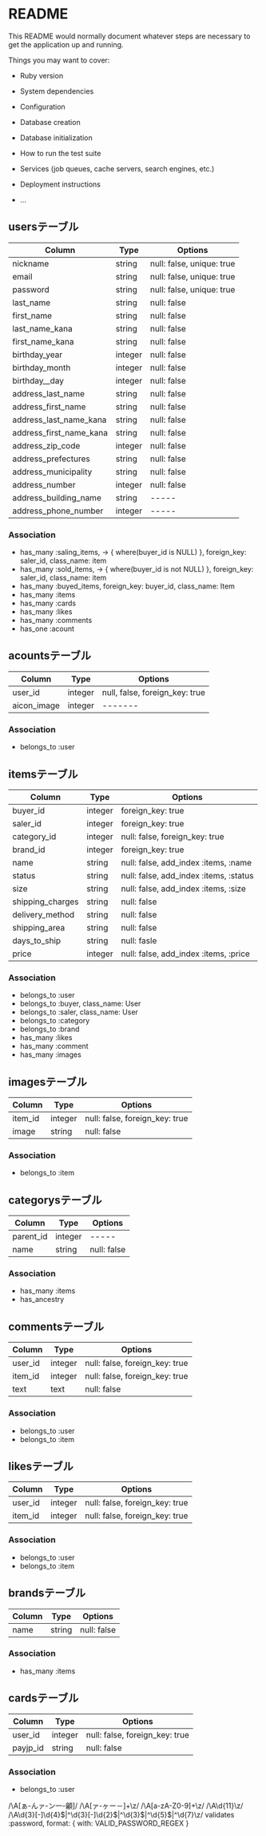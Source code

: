 # README

This README would normally document whatever steps are necessary to get the
application up and running.

Things you may want to cover:

* Ruby version

* System dependencies

* Configuration

* Database creation

* Database initialization

* How to run the test suite

* Services (job queues, cache servers, search engines, etc.)

* Deployment instructions

* ...
## usersテーブル

|Column|Type|Options|
|------|----|-------|
|nickname|string|null: false, unique: true|
|email|string|null: false, unique: true|
|password|string|null: false, unique: true|
|last_name|string|null: false|
|first_name|string|null: false|
|last_name_kana|string|null: false|
|first_name_kana|string|null: false|
|birthday_year|integer|null: false|
|birthday_month|integer|null: false|
|birthday__day|integer|null: false|
|address_last_name|string|null: false|
|address_first_name|string|null: false|
|address_last_name_kana|string|null: false|
|address_first_name_kana|string|null: false|
|address_zip_code|integer|null: false|
|address_prefectures|string|null: false|
|address_municipality|string|null: false|
|address_number|integer|null: false|
|address_building_name|string|-----|
|address_phone_number|integer|-----|


### Association
- has_many :saling_items, -> { where(buyer_id is NULL) }, foreign_key: saler_id,     class_name: item
- has_many :sold_items, -> { where(buyer_id is not NULL) }, foreign_key: saler_id, class_name: item
- has_many :buyed_items, foreign_key: buyer_id, class_name: Item
- has_many :items
- has_many :cards
- has_many :likes
- has_many :comments
- has_one  :acount

## acountsテーブル

|Column|Type|Options|
|------|----|-------|
|user_id|integer|null, false, foreign_key: true|
|aicon_image|integer|-------|

### Association
- belongs_to :user

## itemsテーブル

|Column|Type|Options|
|------|----|-------|
|buyer_id|integer|foreign_key: true|
|saler_id|integer|foreign_key: true|
|category_id|integer|null: false, foreign_key: true|
|brand_id|integer|foreign_key: true|
|name|string|null: false, add_index :items, :name|
|status|string|null: false, add_index :items, :status|
|size|string|null: false, add_index :items, :size|
|shipping_charges|string|null: false|
|delivery_method|string|null: false|
|shipping_area|string|null: false|
|days_to_ship|string|null: fasle|
|price|integer|null: false, add_index :items, :price|

### Association
- belongs_to :user
- belongs_to :buyer, class_name: User
- belongs_to :saler, class_name: User
- belongs_to :category
- belongs_to :brand
- has_many   :likes
- has_many   :comment
- has_many   :images

##  imagesテーブル

|Column|Type|Options|
|------|----|-------|
|item_id|integer|null: false, foreign_key: true|
|image|string|null: false|

### Association

- belongs_to  :item

## categorysテーブル

|Column|Type|Options|
|------|----|-------|
|parent_id|integer|-----|
|name|string|null: false|

### Association

- has_many :items
- has_ancestry

## commentsテーブル

|Column|Type|Options|
|------|----|-------|
|user_id|integer|null: false, foreign_key: true|
|item_id|integer|null: false, foreign_key: true|
|text|text|null: false|

### Association

- belongs_to :user
- belongs_to :item

## likesテーブル

|Column|Type|Options|
|------|----|-------|
|user_id|integer|null: false, foreign_key: true|
|item_id|integer|null: false, foreign_key: true|

### Association

- belongs_to :user
- belongs_to :item

##  brandsテーブル

|Column|Type|Options|
|------|----|-------|
|name|string|null: false|

### Association

- has_many :items

## cardsテーブル

|Column|Type|Options|
|------|----|-------|
|user_id|integer|null: false, foreign_key: true|
|payjp_id|string|null: false|

### Association

- belongs_to :user



/\A[ぁ-んァ-ン一-龥]/
/\A[ァ-ヶー－]+\z/
/\A[a-zA-Z0-9]+\z/
/\A\d{11}\z/
/\A\d{3}[-]\d{4}$|^\d{3}[-]\d{2}$|^\d{3}$|^\d{5}$|^\d{7}\z/
validates :password, format: { with: VALID_PASSWORD_REGEX }